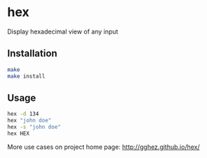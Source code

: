 hex
===

Display hexadecimal view of any input

Installation
---
```bash
make
make install
```

Usage
---
```bash
hex -d 134
hex "john doe"
hex -s "john doe"
hex HEX
```

More use cases on project home page: http://gghez.github.io/hex/
